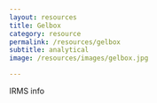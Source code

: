 ```yaml
---
layout: resources
title: Gelbox
category: resource
permalink: /resources/gelbox
subtitle: analytical
image: /resources/images/gelbox.jpg

---
```


IRMS info

